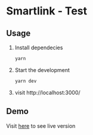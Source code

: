 # Smartlink - Test

## Usage

1. Install dependecies
   ```bash
   yarn
   ```
2. Start the development
   ```bash
   yarn dev
   ```
3. visit http://localhost:3000/

## Demo

Visit [here](https://smartlink-test.vercel.app/) to see live version
